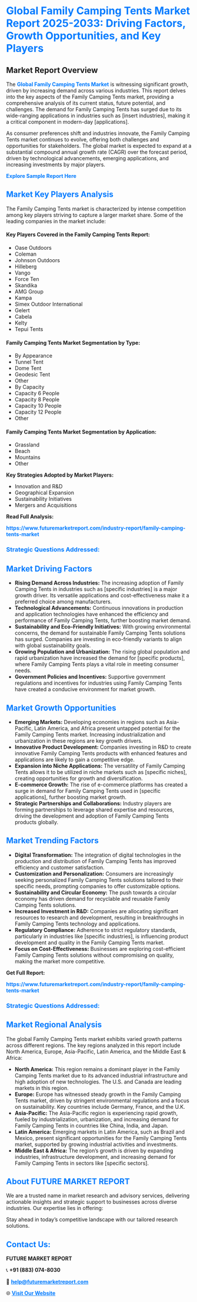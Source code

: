<h1 style="color: #007BFF;">Global Family Camping Tents Market Report 2025-2033: Driving Factors, Growth Opportunities, and Key Players</h1>

<section id="overview">
<h2>Market Report Overview</h2>
<p>The <a href="https://www.futuremarketreport.com/industry-report/family-camping-tents-market" style="color: #007BFF; text-decoration: none;"><strong>Global Family Camping Tents Market</strong></a> is witnessing significant growth, driven by increasing demand across various industries. This report delves into the key aspects of the Family Camping Tents market, providing a comprehensive analysis of its current status, future potential, and challenges. The demand for Family Camping Tents has surged due to its wide-ranging applications in industries such as [insert industries], making it a critical component in modern-day [applications].</p>
<p>As consumer preferences shift and industries innovate, the Family Camping Tents market continues to evolve, offering both challenges and opportunities for stakeholders. The global market is expected to expand at a substantial compound annual growth rate (CAGR) over the forecast period, driven by technological advancements, emerging applications, and increasing investments by major players.</p>
</section>

<section id="overview">
<p><a href="https://www.futuremarketreport.com/request-sample/reportId=106198" style="color: #007BFF; text-decoration: none;"><strong>Explore Sample Report Here</strong></a></p>
</section>

<section id="key-players">
<h2 style="color: #007BFF;">Market Key Players Analysis</h2>
<p>The Family Camping Tents market is characterized by intense competition among key players striving to capture a larger market share. Some of the leading companies in the market include:</p>
<h4>Key Players Covered in the Family Camping Tents Report:</h4>
<ul><li>Oase Outdoors</li><li>Coleman</li><li>Johnson Outdoors</li><li>Hilleberg</li><li>Vango</li><li>Force Ten</li><li>Skandika</li><li>AMG Group</li><li>Kampa</li><li>Simex Outdoor International</li><li>Gelert</li><li>Cabela</li><li>Kelty</li><li>Tepui Tents</li></ul>
<h4>Family Camping Tents Market Segmentation by Type:</h4>
<ul><li>By Appearance</li><li>Tunnel Tent</li><li>Dome Tent</li><li>Geodesic Tent</li><li>Other</li><li>By Capacity</li><li>Capacity 6 People</li><li>Capacity 8 People</li><li>Capacity 10 People</li><li>Capacity 12 People</li><li>Other</li></ul>

<h4>Family Camping Tents Market Segmentation by Application:</h4>
<ul><li>Grassland</li><li>Beach</li><li>Mountains</li><li>Other</li></ul>
<p><strong>Key Strategies Adopted by Market Players:</strong></p>
<ul>
<li>Innovation and R&D</li>
<li>Geographical Expansion</li>
<li>Sustainability Initiatives</li>
<li>Mergers and Acquisitions</li>
</ul>
</section>

<section>
<p><strong>Read Full Analysis: </strong></p><a href="https://www.futuremarketreport.com/industry-report/family-camping-tents-market" style="color: #007BFF; text-decoration: none;"><strong>https://www.futuremarketreport.com/industry-report/family-camping-tents-market</strong></a>
<h3 style="color: #007BFF;">Strategic Questions Addressed:</h3>
</section>

<section id="driving-factors">
<h2 style="color: #007BFF;">Market Driving Factors</h2>
<ul>
<li><strong>Rising Demand Across Industries:</strong> The increasing adoption of Family Camping Tents in industries such as [specific industries] is a major growth driver. Its versatile applications and cost-effectiveness make it a preferred choice among manufacturers.</li>
<li><strong>Technological Advancements:</strong> Continuous innovations in production and application technologies have enhanced the efficiency and performance of Family Camping Tents, further boosting market demand.</li>
<li><strong>Sustainability and Eco-Friendly Initiatives:</strong> With growing environmental concerns, the demand for sustainable Family Camping Tents solutions has surged. Companies are investing in eco-friendly variants to align with global sustainability goals.</li>
<li><strong>Growing Population and Urbanization:</strong> The rising global population and rapid urbanization have increased the demand for [specific products], where Family Camping Tents plays a vital role in meeting consumer needs.</li>
<li><strong>Government Policies and Incentives:</strong> Supportive government regulations and incentives for industries using Family Camping Tents have created a conducive environment for market growth.</li>
</ul>
</section>

<section id="growth-opportunities">
<h2 style="color: #007BFF;">Market Growth Opportunities</h2>
<ul>
<li><strong>Emerging Markets:</strong> Developing economies in regions such as Asia-Pacific, Latin America, and Africa present untapped potential for the Family Camping Tents market. Increasing industrialization and urbanization in these regions are key growth drivers.</li>
<li><strong>Innovative Product Development:</strong> Companies investing in R&D to create innovative Family Camping Tents products with enhanced features and applications are likely to gain a competitive edge.</li>
<li><strong>Expansion into Niche Applications:</strong> The versatility of Family Camping Tents allows it to be utilized in niche markets such as [specific niches], creating opportunities for growth and diversification.</li>
<li><strong>E-commerce Growth:</strong> The rise of e-commerce platforms has created a surge in demand for Family Camping Tents used in [specific applications], further boosting market growth.</li>
<li><strong>Strategic Partnerships and Collaborations:</strong> Industry players are forming partnerships to leverage shared expertise and resources, driving the development and adoption of Family Camping Tents products globally.</li>
</ul>
</section>

<section id="trending-factors">
<h2 style="color: #007BFF;">Market Trending Factors</h2>
<ul>
<li><strong>Digital Transformation:</strong> The integration of digital technologies in the production and distribution of Family Camping Tents has improved efficiency and customer satisfaction.</li>
<li><strong>Customization and Personalization:</strong> Consumers are increasingly seeking personalized Family Camping Tents solutions tailored to their specific needs, prompting companies to offer customizable options.</li>
<li><strong>Sustainability and Circular Economy:</strong> The push towards a circular economy has driven demand for recyclable and reusable Family Camping Tents solutions.</li>
<li><strong>Increased Investment in R&D:</strong> Companies are allocating significant resources to research and development, resulting in breakthroughs in Family Camping Tents technology and applications.</li>
<li><strong>Regulatory Compliance:</strong> Adherence to strict regulatory standards, particularly in industries like [specific industries], is influencing product development and quality in the Family Camping Tents market.</li>
<li><strong>Focus on Cost-Effectiveness:</strong> Businesses are exploring cost-efficient Family Camping Tents solutions without compromising on quality, making the market more competitive.</li>
</ul>
</section>

<section>
<p><strong>Get Full Report: </strong></p><a href="https://www.futuremarketreport.com/industry-report/family-camping-tents-market" style="color: #007BFF; text-decoration: none;"><strong>https://www.futuremarketreport.com/industry-report/family-camping-tents-market</strong></a>
<h3 style="color: #007BFF;">Strategic Questions Addressed:</h3>
</section>


<section id="regional-analysis">
<h2 style="color: #007BFF;">Market Regional Analysis</h2>
<p>The global Family Camping Tents market exhibits varied growth patterns across different regions. The key regions analyzed in this report include North America, Europe, Asia-Pacific, Latin America, and the Middle East & Africa:</p>
<ul>
<li><strong>North America:</strong> This region remains a dominant player in the Family Camping Tents market due to its advanced industrial infrastructure and high adoption of new technologies. The U.S. and Canada are leading markets in this region.</li>
<li><strong>Europe:</strong> Europe has witnessed steady growth in the Family Camping Tents market, driven by stringent environmental regulations and a focus on sustainability. Key countries include Germany, France, and the U.K.</li>
<li><strong>Asia-Pacific:</strong> The Asia-Pacific region is experiencing rapid growth, fueled by industrialization, urbanization, and increasing demand for Family Camping Tents in countries like China, India, and Japan.</li>
<li><strong>Latin America:</strong> Emerging markets in Latin America, such as Brazil and Mexico, present significant opportunities for the Family Camping Tents market, supported by growing industrial activities and investments.</li>
<li><strong>Middle East & Africa:</strong> The region’s growth is driven by expanding industries, infrastructure development, and increasing demand for Family Camping Tents in sectors like [specific sectors].</li>
</ul>
</section>

<footer>
<h2 style="color: #007BFF;">About FUTURE MARKET REPORT</h2>
<p>We are a trusted name in market research and advisory services, delivering actionable insights and strategic support to businesses across diverse industries. Our expertise lies in offering:</p>

<p>Stay ahead in today’s competitive landscape with our tailored research solutions.</p>

<h2 style="color: #007BFF;">Contact Us:</h2>
<p><strong>FUTURE MARKET REPORT</strong></p>
<p>📞 <strong>+91 (883) 074-8030</strong></p>
<p>📧 <strong><a href="mailto:help@futuremarketreport.com" style="color: #007BFF;">help@futuremarketreport.com</a></strong></p>
<p>🌐 <strong><a href="https://www.futuremarketreport.com/" style="color: #007BFF;">Visit Our Website</a></strong></p>
</footer>